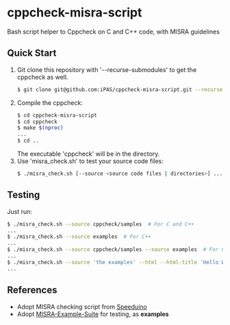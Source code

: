 # cppcheck-misra-script

Bash script helper to Cppcheck on C and C++ code, with MISRA guidelines


## Quick Start

1. Git clone this repository with '--recurse-submodules' to get the cppcheck as well.
    ```bash
    $ git clone git@github.com:iPAS/cppcheck-misra-script.git --recurse-submodules
    ```
2. Compile the cppcheck:
    ```bash
    $ cd cppcheck-misra-script
    $ cd cppcheck
    $ make $(nproc)
    ...
    $ cd ..
    ```
    The executable 'cppcheck' will be in the directory.
3. Use 'misra_check.sh' to test your source code files:
    ```bash
    $ ./misra_check.sh [--source <source code files | directories>] ...
    ```


## Testing

Just run:
```bash
$ ./misra_check.sh --source cppcheck/samples  # For C and C++
...
$ ./misra_check.sh --source examples  # For C++
...
$ ./misra_check.sh --source cppcheck/samples --source examples  # For C++
...
$ ./misra_check.sh --source 'the examples' --html --html-title 'Hello World' --html-out html
...
```


## References

* Adopt MISRA checking script from [Speeduino](https://github.com/speeduino/speeduino)
* Adopt [MISRA-Example-Suite](https://github.com/jubnzv/MISRA-Example-Suite) for testing, as __examples__
